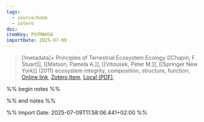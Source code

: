 ```yaml
---
tags:
  - source/book
  - zotero
doi: 
itemKey: PXYMAHSA
importDate: 2025-07-09
---
```

>[!metadata]+
> Principles of Terrestrial Ecosystem Ecology
> [[Chapin, F. Stuart]], [[Matson, Pamela A.]], [[Vitousek, Peter M.]], 
> [[Springer New York]] (2011)
> ecosystem integrity, composition, structure, function, 
> [Online link](http://link.springer.com/10.1007/978-1-4419-9504-9), [Zotero Item](zotero://select/library/items/PXYMAHSA), [Local (PDF)](file://C:/Users/aburg/Documents/references/zotero/storage/NX8DNYD4/Chapin2011_PrinciplesTerrestrial.pdf), 

%% begin notes %%

%% end notes %%

%% Import Date: 2025-07-09T11:58:06.441+02:00 %%
